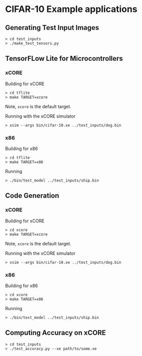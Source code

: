 # CIFAR-10 Example applications

## Generating Test Input Images

    > cd test_inputs
    > ./make_test_tensors.py

## TensorFLow Lite for Microcontrollers

### xCORE

Building for xCORE

    > cd tflite
    > make TARGET=xcore

Note, `xcore` is the default target.

Running with the xCORE simulator

    > xsim --args bin/cifar-10.xe ../test_inputs/dog.bin

### x86

Building for x86

    > cd tflite
    > make TARGET=x86

Running

    > ./bin/test_model ../test_inputs/ship.bin

## Code Generation

### xCORE

Building for xCORE

    > cd xcore
    > make TARGET=xcore

Note, `xcore` is the default target.

Running with the xCORE simulator

    > xsim --args bin/cifar-10.xe ../test_inputs/dog.bin

### x86

Building for x86

    > cd xcore
    > make TARGET=x86

Running

    > ./bin/test_model ../test_inputs/ship.bin

## Computing Accuracy on xCORE

    > cd test_inputs
    > ./test_accuracy.py --xe path/to/some.xe
